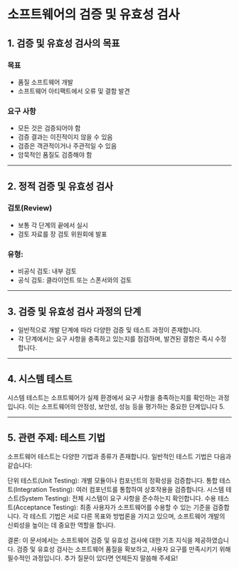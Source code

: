# 소프트웨어의 검증 및 유효성 검사
## 1. 검증 및 유효성 검사의 목표
### 목표
- 품질 소프트웨어 개발
- 소프트웨어 아티팩트에서 오류 및 결함 발견
### 요구 사항
- 모든 것은 검증되어야 함
- 검증 결과는 이진적이지 않을 수 있음
- 검증은 객관적이거나 주관적일 수 있음
- 암묵적인 품질도 검증해야 함

---
## 2. 정적 검증 및 유효성 검사
### 검토(Review)
- 보통 각 단계의 끝에서 실시
- 검토 자료를 장 검토 위원회에 발표
### 유형:
- 비공식 검토: 내부 검토
- 공식 검토: 클라이언트 또는 스폰서와의 검토

---
## 3. 검증 및 유효성 검사 과정의 단계
- 일반적으로 개발 단계에 따라 다양한 검증 및 테스트 과정이 존재합니다. 
- 각 단계에서는 요구 사항을 충족하고 있는지를 점검하며, 발견된 결함은 즉시 수정합니다.

---
## 4. 시스템 테스트
시스템 테스트는 소프트웨어가 실제 환경에서 요구 사항을 충족하는지를 확인하는 과정입니다. 이는 소프트웨어의 안정성, 보안성, 성능 등을 평가하는 중요한 단계입니다 5.

---
## 5. 관련 주제: 테스트 기법
소프트웨어 테스트는 다양한 기법과 종류가 존재합니다. 일반적인 테스트 기법은 다음과 같습니다:

단위 테스트(Unit Testing):
개별 모듈이나 컴포넌트의 정확성을 검증합니다.
통합 테스트(Integration Testing):
여러 컴포넌트를 통합하여 상호작용을 검증합니다.
시스템 테스트(System Testing):
전체 시스템이 요구 사항을 준수하는지 확인합니다.
수용 테스트(Acceptance Testing):
최종 사용자가 소프트웨어를 수용할 수 있는 기준을 검증합니다.
각 테스트 기법은 서로 다른 목표와 방법론을 가지고 있으며, 소프트웨어 개발의 신뢰성을 높이는 데 중요한 역할을 합니다.

결론: 이 문서에서는 소프트웨어 검증 및 유효성 검사에 대한 기초 지식을 제공하였습니다. 검증 및 유효성 검사는 소프트웨어 품질을 확보하고, 사용자 요구를 만족시키기 위해 필수적인 과정입니다. 추가 질문이 있다면 언제든지 말씀해 주세요!